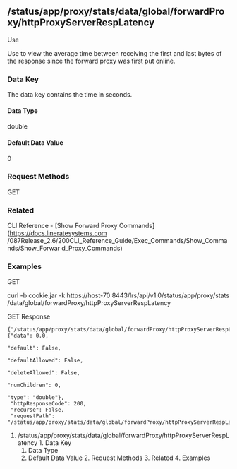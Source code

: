 ## /status/app/proxy/stats/data/global/forwardProxy/httpProxyServerRespLatency

Use

Use to view the average time between receiving the first and last bytes of the
response since the forward proxy was first put online.

### Data Key

The data key contains the time in seconds.

#### Data Type

double

#### Default Data Value

0

### Request Methods

GET

### Related

CLI Reference - [Show Forward Proxy Commands](https://docs.lineratesystems.com
/087Release_2.6/200CLI_Reference_Guide/Exec_Commands/Show_Commands/Show_Forwar
d_Proxy_Commands)

### Examples

GET

curl -b cookie.jar -k https://host-70:8443/lrs/api/v1.0/status/app/proxy/stats
/data/global/forwardProxy/httpProxyServerRespLatency

GET Response

    
    
    {"/status/app/proxy/stats/data/global/forwardProxy/httpProxyServerRespLatency": {"data": 0.0,
                                                                                      "default": False,
                                                                                      "defaultAllowed": False,
                                                                                      "deleteAllowed": False,
                                                                                      "numChildren": 0,
                                                                                      "type": "double"},
     "httpResponseCode": 200,
     "recurse": False,
     "requestPath": "/status/app/proxy/stats/data/global/forwardProxy/httpProxyServerRespLatency"}
    

  1. /status/app/proxy/stats/data/global/forwardProxy/httpProxyServerRespLatency
    1. Data Key
      1. Data Type
      2. Default Data Value
    2. Request Methods
    3. Related
    4. Examples

